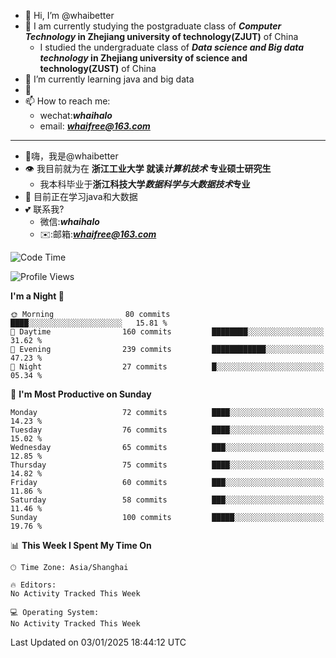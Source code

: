 - 👋 Hi, I’m @whaibetter
- 👀 I am currently studying the postgraduate class of ***Computer Technology* in Zhejiang university of technology(ZJUT)** of China
  -  I studied the undergraduate class of ***Data science and Big data technology* in Zhejiang university of science and technology(ZUST)** of China
- 🌱 I’m currently learning java and big data
- 💞️ 
- 📫 How to reach me: 
  - wechat:***whaihalo***
  - email: ***whaifree@163.com***
 ------------------------
- 👋嗨，我是@whaibetter
- 👁 我目前就为在 **浙江工业大学 就读*计算机技术* 专业硕士研究生**
  - 我本科毕业于**浙江科技大学*数据科学与大数据技术*专业**
- 🌴 目前正在学习java和大数据
- 💕 联系我?
  - 微信:***whaihalo***
  - ✉️:邮箱:***whaifree@163.com***

<!--START_SECTION:waka-->
![Code Time](http://img.shields.io/badge/Code%20Time-665%20hrs%202%20mins-blue)

![Profile Views](http://img.shields.io/badge/Profile%20Views-0-blue)

**I'm a Night 🦉** 

```text
🌞 Morning                80 commits          ████░░░░░░░░░░░░░░░░░░░░░   15.81 % 
🌆 Daytime                160 commits         ████████░░░░░░░░░░░░░░░░░   31.62 % 
🌃 Evening                239 commits         ████████████░░░░░░░░░░░░░   47.23 % 
🌙 Night                  27 commits          █░░░░░░░░░░░░░░░░░░░░░░░░   05.34 % 
```
📅 **I'm Most Productive on Sunday** 

```text
Monday                   72 commits          ████░░░░░░░░░░░░░░░░░░░░░   14.23 % 
Tuesday                  76 commits          ████░░░░░░░░░░░░░░░░░░░░░   15.02 % 
Wednesday                65 commits          ███░░░░░░░░░░░░░░░░░░░░░░   12.85 % 
Thursday                 75 commits          ████░░░░░░░░░░░░░░░░░░░░░   14.82 % 
Friday                   60 commits          ███░░░░░░░░░░░░░░░░░░░░░░   11.86 % 
Saturday                 58 commits          ███░░░░░░░░░░░░░░░░░░░░░░   11.46 % 
Sunday                   100 commits         █████░░░░░░░░░░░░░░░░░░░░   19.76 % 
```


📊 **This Week I Spent My Time On** 

```text
🕑︎ Time Zone: Asia/Shanghai

🔥 Editors: 
No Activity Tracked This Week

💻 Operating System: 
No Activity Tracked This Week
```


 Last Updated on 03/01/2025 18:44:12 UTC
<!--END_SECTION:waka-->
